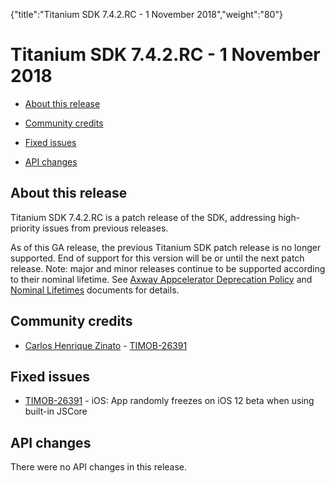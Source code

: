 {"title":"Titanium SDK 7.4.2.RC - 1 November 2018","weight":"80"} 

# Titanium SDK 7.4.2.RC - 1 November 2018

*   [About this release](#Aboutthisrelease)
    
*   [Community credits](#Communitycredits)
    
*   [Fixed issues](#Fixedissues)
    
*   [API changes](#APIchanges)
    

## About this release

Titanium SDK 7.4.2.RC is a patch release of the SDK, addressing high-priority issues from previous releases.

As of this GA release, the previous Titanium SDK patch release is no longer supported. End of support for this version will be or until the next patch release. Note: major and minor releases continue to be supported according to their nominal lifetime. See [Axway Appcelerator Deprecation Policy](/docs/appc/AMPLIFY_Appcelerator_Services_Overview/Axway_Appcelerator_Deprecation_Policy/) and [Nominal Lifetimes](/docs/appc/AMPLIFY_Appcelerator_Services_Overview/Axway_Appcelerator_Product_Lifecycle/#NominalLifetimes) documents for details.

## Community credits

*   [Carlos Henrique Zinato](https://github.com/chmiiller) - [TIMOB-26391](https://jira.appcelerator.org/browse/TIMOB-26391)
    

## Fixed issues

*   [TIMOB-26391](https://jira.appcelerator.org/browse/TIMOB-26391) - iOS: App randomly freezes on iOS 12 beta when using built-in JSCore
    

## API changes

There were no API changes in this release.